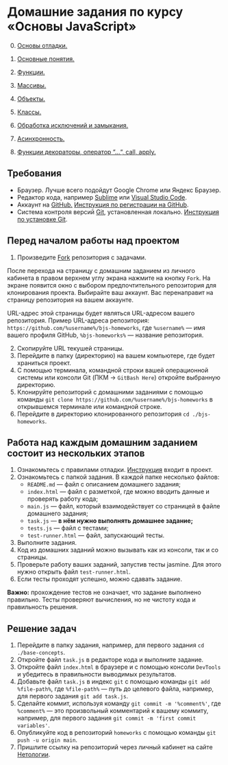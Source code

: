 # Домашние задания по курсу «Основы JavaScript»

0. [Основы отладки.](./0.debugger/)

1. [Основные понятия.](./1.base-concepts/)

2. [Функции.](./2.functions/)

3. [Массивы.](./3.arrays/)

4. [Объекты.](./4.objects/)

5. [Классы.](./5.classes/)

6. [Обработка исключений и замыкания.](./6.exception-closure/)

7. [Асинхронность.](./7.async/)

8. [Функции декораторы, оператор “...“, call, apply.](./8.decorators/)

## Требования

- Браузер. Лучше всего подойдут Google Chrome или Яндекс Браузер.
- Редактор кода, например [Sublime][1] или [Visual Studio Code][2].
- Аккаунт на [GitHub.][7] [Инструкция по регистрации на GitHub][3].
- Система контроля версий [Git][4], установленная локально. [Инструкция по установке Git][5].

## Перед началом работы над проектом

1. Произведите [Fork][0] репозитория с задачами.

После перехода на страницу с домашним заданием из личного кабинета в правом верхнем углу экрана нажмите на кнопку `Fork`. На экране появится окно с выбором предпочтительного репозитория для клонирования проекта. Выбирайте ваш аккаунт. Вас перенаправит на страницу репозитория на вашем аккаунте.

URL-адрес этой страницы будет являться URL-адресом вашего репозитория. Пример URL-адреса репозитория:
`https://github.com/%username%/bjs-homeworks`, где `%username%` — имя вашего профиля GitHub, `%bjs-homeworks%` — название репозитория.

2. Скопируйте URL текушей страницы.
3. Перейдите в папку (директорию) на вашем компьютере, где будет храниться проект.
4. С помощью терминала, командной строки вашей операционной системы или консоли Git (ПКМ -> `GitBash Here`) откройте выбранную директорию.
5. Клонируйте репозиторий с домашними заданиями с помощью команды `git clone https://github.com/%username%/bjs-homeworks` в открывшемся терминале или командной строке.
6. Перейдите в директорию клонированного репозитория `cd ./bjs-homeworks`.

## Работа над каждым домашним заданием состоит из нескольких этапов

1. Ознакомьтесь с правилами отладки. [Инструкция](https://github.com/netology-code/bjs-2-homeworks/tree/main/0.debugger) входит в проект.
2. Ознакомьтесь с папкой задания. В каждой папке несколько файлов:
   * `README.md` — файл с описанием домашнего задания;
   * `index.html` — файл с разметкой, где можно вводить данные и проверять работу кода;
   * `main.js` — файл, который взаимодействует со страницей в файле домашнего задания;
   * `task.js` — **в нём нужно выполнять домашнее задание;**
   * `tests.js` — файл с тестами;
   * `test-runner.html` — файл, запускающий тесты.
3. Выполните задания.
4. Код из домашних заданий можно вызывать как из консоли, так и со страницы.
5. Проверьте работу ваших заданий, запустив тесты jasmine. Для этого нужно открыть файл `test-runner.html`.
6. Если тесты проходят успешно, можно сдавать задание.

**Важно:** прохождение тестов не означает, что задание выполнено правильно. Тесты проверяют вычисления, но не чистоту кода и правильность решения.

## Решение задач

1. Перейдите в папку задания, например, для первого задания `cd ./base-concepts`.
2. Откройте файл `task.js` в редакторе кода и выполните задание.
3. Откройте файл `index.html` в браузере и с помощью консоли `DevTools` и убедитесь в правильности выводимых результатов.
4. Добавьте файл `task.js` в индекс `git` с помощью команды `git add %file-path%`, где `%file-path%` — путь до целевого файла, например, для первого задания `git add task.js`.
5. Сделайте коммит, используя команду `git commit -m '%comment%'`, где `%comment%` — это произвольный комментарий к вашему коммиту, например, для первого задания `git commit -m 'first commit variables'`.
6. Опубликуйте код в репозиторий `homeworks` с помощью команды `git push -u origin main`.
7. Пришлите ссылку на репозиторий через личный кабинет на сайте [Нетологии][6].

[0]: https://ru.wikipedia.org/wiki/%D0%A4%D0%BE%D1%80%D0%BA
[1]: https://www.sublimetext.com/
[2]: https://code.visualstudio.com/
[3]: https://github.com/netology-code/guides/tree/master/github
[4]: https://git-scm.com/
[5]: https://github.com/netology-code/guides/blob/master/git/README.md
[6]: https://netology.ru/
[7]: https://github.com/
